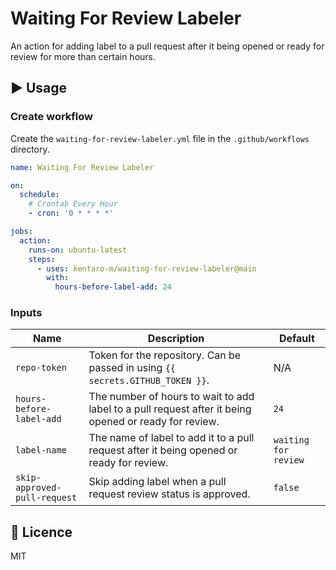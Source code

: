 # Waiting For Review Labeler
An action for adding label to a pull request after it being opened or ready for review for more than certain hours.

## :arrow_forward: Usage

### Create workflow
Create the `waiting-for-review-labeler.yml` file in the `.github/workflows` directory.

```yml
name: Waiting For Review Labeler

on:
  schedule:
    # Crontab Every Hour
    - cron: '0 * * * *'

jobs:
  action:
    runs-on: ubuntu-latest
    steps:
      - uses: kentaro-m/waiting-for-review-labeler@main
        with:
          hours-before-label-add: 24
```

### Inputs
| Name | Description | Default |
| - | - | - |
| `repo-token` | Token for the repository. Can be passed in using `{{ secrets.GITHUB_TOKEN }}`. | N/A |
| `hours-before-label-add` | The number of hours to wait to add label to a pull request after it being opened or ready for review. | `24` |
| `label-name` | The name of label to add it to a pull request after it being opened or ready for review. | `waiting for review` |
| `skip-approved-pull-request` | Skip adding label when a pull request review status is approved. | `false` |

## :memo: Licence
MIT